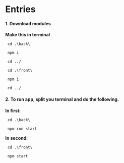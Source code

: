 # Entries

<h4> 1. Download modules </h1>

<b> Make this in terminal </b>

<code> cd .\back\ </code>

<code> npm i </code>

<code> cd ../ </code>

<code> cd .\front\ </code>

<code> npm i </code>

<code> cd ../ </code>


<h4> 2. To run app, split you terminal and do the following.  </h1>

<b> In first: </b>

<code> cd .\back\ </code>

<code> npm run start </code>

<b> In second: </b>

<code> cd .\front\ </code>

<code> npm start </code>

